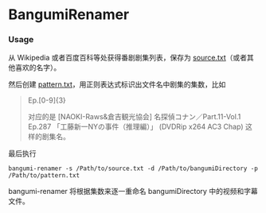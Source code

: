 # BangumiRenamer

### Usage

从 Wikipedia 或者百度百科等处获得番剧剧集列表，保存为 [source.txt](https://github.com/NSFish/BangumiRenamer/blob/master/TestCase/source.txt)（或者其他喜欢的名字）。

然后创建 [pattern.txt](https://github.com/NSFish/BangumiRenamer/blob/master/TestCase/pattern.txt)，用正则表达式标识出文件名中剧集的集数，比如

> Ep.[0-9]{3}
>
> 对应的是 [NAOKI-Raws&倉吉観光協会] 名探偵コナン／Part.11-Vol.1 Ep.287 「工藤新一NYの事件（推理編）」 (DVDRip x264 AC3 Chap) 这样的剧集名。

最后执行

```shell
bangumi-renamer -s /Path/to/source.txt -d /Path/to/bangumiDirectory -p /Path/to/pattern.txt
```

bangumi-renamer 将根据集数来逐一重命名 bangumiDirectory 中的视频和字幕文件。